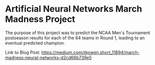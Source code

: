 # Artificial Neural Networks March Madness Project
The purpose of this project was to predict the NCAA Men's Tournament postseason results for each of the 64 teams in Round 1, leading to an eventual predicted champion.

Link to Blog Post: https://medium.com/@owen.short_11894/march-madness-neural-networks-d2cd66b739e5
